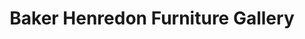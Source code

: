 ---
title: "Baker Henredon Furniture Gallery"
url: /fairfield/baker-henredon-furniture-gallery/
shop: furniture
---